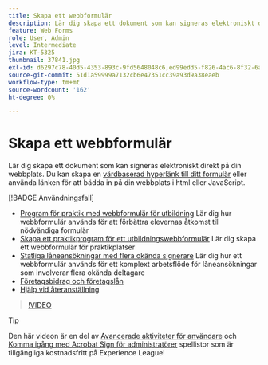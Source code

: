```yaml
---
title: Skapa ett webbformulär
description: Lär dig skapa ett dokument som kan signeras elektroniskt direkt på din webbplats
feature: Web Forms
role: User, Admin
level: Intermediate
jira: KT-5325
thumbnail: 37841.jpg
exl-id: d6297c78-40d5-4353-893c-9fd5648048c6,ed99edd5-f826-4ac6-8f32-6a4e6e48ddc6
source-git-commit: 51d1a59999a7132cb6e47351cc39a93d9a38eaeb
workflow-type: tm+mt
source-wordcount: '162'
ht-degree: 0%

---
```


# Skapa ett webbformulär

Lär dig skapa ett dokument som kan signeras elektroniskt direkt på din webbplats. Du kan skapa en [värdbaserad hyperlänk till ditt formulär](https://salesforceintegration.na2.echosign.com/public/esignWidget?wid=CBFCIBAA3AAABLblqZhBTZvjMual0H-M6HTSunw9hV1t-OdGbQI3d-nWJdEH76dHPxK1QH6DO9XGjch6QVho*) eller använda länken för att bädda in på din webbplats i html eller JavaScript.

[!BADGE Användningsfall]

* [Program för praktik med webbformulär för utbildning](https://experienceleague.adobe.com/docs/document-cloud-learn/sign-learning-hub/expand/recipes/edu/usecase-edu-intern.html?lang=sv-SE)
Lär dig hur webbformulär används för att förbättra elevernas åtkomst till nödvändiga formulär
* [Skapa ett praktikprogram för ett utbildningswebbformulär](https://experienceleague.adobe.com/docs/document-cloud-learn/sign-learning-hub/expand/recipes/edu/usecase-edu-intern-create.html?lang=sv-SE)
Lär dig skapa ett webbformulär för praktikplatser
* [Statliga låneansökningar med flera okända signerare](https://experienceleague.adobe.com/docs/document-cloud-learn/sign-learning-hub/expand/recipes/gov/webform-multiple-signers.html?lang=sv-SE)
Lär dig hur ett webbformulär används för ett komplext arbetsflöde för låneansökningar som involverar flera okända deltagare
* [Företagsbidrag och företagslån](https://experienceleague.adobe.com/docs/document-cloud-learn/sign-learning-hub/expand/recipes/gov/usecasegovgrants.html?lang=sv-SE)
* [Hjälp vid återanställning](https://experienceleague.adobe.com/docs/document-cloud-learn/sign-learning-hub/expand/recipes/gov/usecasegovreemployment.html?lang=sv-SE)

>[!VIDEO](https://video.tv.adobe.com/v/37841?quality=12&learn=on&hidetitle=true)

>[!TIP]
>
>Den här videon är en del av [Avancerade aktiviteter för användare](https://experienceleague.adobe.com/sv/playlists/acrobat-sign-perform-advanced-tasks-business-users) och [Komma igång med Acrobat Sign för administratörer](https://experienceleague.adobe.com/sv/playlists/acrobat-sign-get-started-administrators) spellistor som är tillgängliga kostnadsfritt på Experience League!
